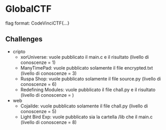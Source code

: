 # GlobalCTF
flag format: CodeVinciCTF{...}


## Challenges

- cripto
    - xorUniverse: vuole pubblicato il main.c e il risultato (livello di conoscenze = 1)
    - ManyTimePad: vuole pubblicato solamente il file encrypted.txt (livello di conoscenze = 3)
    - Ruspa Shop: vuole pubblicato solamente il file source.py (livello di conoscenze = 6)
    - Redefining Modules: vuole pubblicato il file chall.py e il risultato (livello di conoscenze = )
- web
    - Cojailde: vuole pubblicato solamente il file chall.py (livello di conoscenze = 5)
    - Light Bird Exp: vuole pubblicato sia la cartella /lib che il main.c (livello di conoscenze = 8)
